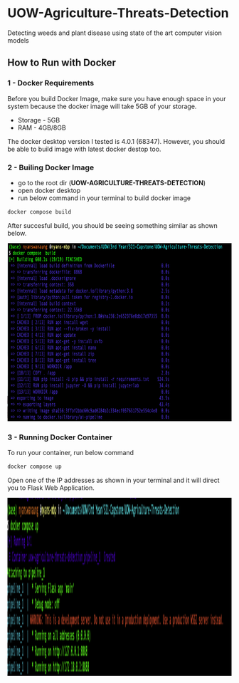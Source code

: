 # UOW-Agriculture-Threats-Detection
Detecting weeds and plant disease using state of the art computer vision models


## How to Run with Docker

### 1 - Docker Requirements

Before you build Docker Image, make sure you have enough space in your system because the docker image will take 5GB of your storage.

- Storage - 5GB
- RAM - 4GB/8GB

The docker desktop version I tested is 4.0.1 (68347). However, you should be able to build image with latest docker destop too.

### 2 - Builing Docker Image

- go to the root dir (**UOW-AGRICULTURE-THREATS-DETECTION**)
- open docker desktop 
- run below command in your terminal to build docker image

```bash
docker compose build
```

After succesful build, you should be seeing something similar as shown below.

<img src="assets/sample-1.png" width="800" height="400"><br>

### 3 - Running Docker Container

To run your container, run below command

```bash
docker compose up
```

Open one of the IP addresses as shown in your terminal and it will direct you to Flask Web Application.

<img src="assets/sample-2.png" width="850" height="400"><br>